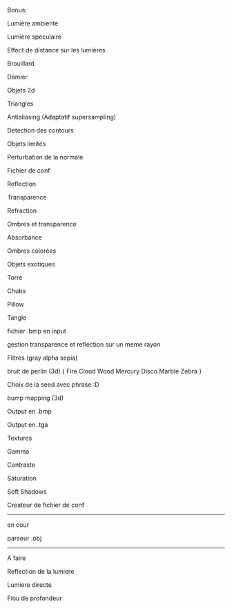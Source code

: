 Bonus:

Lumière ambiente

Lumière speculaire

Effect de distance sur les lumières

Brouillard

Damier

Objets 2d

Triangles

Antialiasing (Adaptatif supersampling)

Detection des contours

Objets limités

Perturbation de la normale

Fichier de conf

Reflection

Transparence

Refraction

Ombres et transparence

Absorbance

Ombres colorées

Objets exotiques

Torre

Chubs

Pillow

Tangle

fichier .bmp en input

gestion transparence et reflection sur un meme rayon

Filtres (gray alpha sepia)

bruit de perlin (3d)
{
  Fire
  Cloud
  Wood
  Mercury
  Disco
  Marble
  Zebra
}

Choix de la seed avec phrase :D

bump mapping (3d)

Output en .bmp

Output en .tga

Textures

Gamma

Contraste

Saturation

Soft Shadows

Createur de fichier de conf


---------------------------------


en cour

parseur .obj


---------------------------------


A faire

Reflection de la lumiere

Lumiere directe

Flou de profondeur
